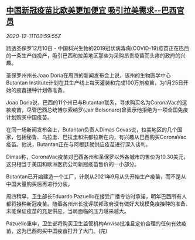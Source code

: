 <!--1607649799000-->
[中国新冠疫苗比欧美更加便宜 吸引拉美需求--巴西官员](https://cn.reuters.com/article/china-covid19-vaccine-1210-thur-idCNKBS28L03D)
------

<div><i>2020-12-11T00:59:55Z</i></div><p>路透圣保罗12月10日 - 中国科兴生物的2019冠状病毒病(COVID-19)疫苗正在巴西的一条生产线投产，吸引巴西和拉美地区那些为采购昂贵疫苗而头疼的政府的兴趣。</p><p>圣保罗州州长Joao Doria在周四的新闻发布会上说，该州的生物医学中心Butantan Institute计划在其生产线上每天灌装和完成100万剂疫苗，为1月25日开始的疫苗接种计划做准备。</p><p>Joao Doria说，巴西的11个州已与Butantan联系，寻求购买名为CoronaVac的这款疫苗，尽管巴西总统博尔索纳罗(Jair Bolsonaro)曾表示他拒绝为一项全国免疫计划购买中国疫苗。</p><p>在同一场新闻发布会上，Butantan负责人Dimas Covas说，拉美地区的几个国家，包括秘鲁、乌拉圭、巴拉圭和洪都拉斯在内，有兴趣从巴西购买CoronaVac疫苗。他说，Butantan正在与阿根廷就供应疫苗进行深入谈判。</p><p>Dimas称，CoronaVac疫苗对巴西各州和圣保罗以外各城市的售价为10.30美元，这只相当于美国和欧洲医药公司新冠疫苗售价的一小部分。</p><p>Butantan已开始建造一个工厂，计划从2021年9月从头开始生产疫苗，而不是从中国大量购买后再进行分装。</p><p>周四稍早，卫生部长Eduardo Pazuello在接受广播专访时承诺，明年巴西所有人都将接种新冠疫苗。随着各州州长批评联邦政府没有做好大规模免疫接种的准备、未能保证疫苗的充足供应，当局面临的压力越来越大。</p><p>Pazuello重申，卫生部将购买卫生监管机构Anvisa批准且定价合理的任何有效疫苗，这为巴西购买中国疫苗打开了大门。(完)</p>
